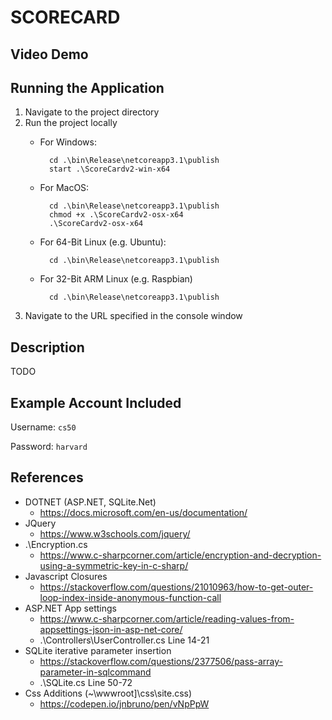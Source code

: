 ﻿# SCORECARD

## Video Demo

<URL>

## Running the Application

1. Navigate to the project directory
2. Run the project locally
	- For Windows:

			cd .\bin\Release\netcoreapp3.1\publish
			start .\ScoreCardv2-win-x64

	- For MacOS:

			cd .\bin\Release\netcoreapp3.1\publish
			chmod +x .\ScoreCardv2-osx-x64
			.\ScoreCardv2-osx-x64

	- For 64-Bit Linux (e.g. Ubuntu):

			cd .\bin\Release\netcoreapp3.1\publish

	- For 32-Bit ARM Linux (e.g. Raspbian)

			cd .\bin\Release\netcoreapp3.1\publish

3. Navigate to the URL specified in the console window

## Description

TODO

## Example Account Included

Username: `cs50`

Password: `harvard`

## References

- DOTNET (ASP.NET, SQLite.Net)
	- https://docs.microsoft.com/en-us/documentation/
- JQuery
	- https://www.w3schools.com/jquery/
- .\Encryption.cs
	- https://www.c-sharpcorner.com/article/encryption-and-decryption-using-a-symmetric-key-in-c-sharp/
- Javascript Closures
	- https://stackoverflow.com/questions/21010963/how-to-get-outer-loop-index-inside-anonymous-function-call
- ASP.NET App settings
	- https://www.c-sharpcorner.com/article/reading-values-from-appsettings-json-in-asp-net-core/
	- .\Controllers\UserController.cs Line 14-21
- SQLite iterative parameter insertion
	- https://stackoverflow.com/questions/2377506/pass-array-parameter-in-sqlcommand
	- .\SQLite.cs Line 50-72
- Css Additions (~\wwwroot]\css\site.css)
	- https://codepen.io/jnbruno/pen/vNpPpW